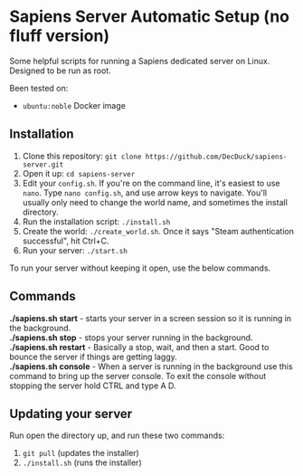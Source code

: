 # Sapiens Server Automatic Setup (no fluff version)
Some helpful scripts for running a Sapiens dedicated server on Linux. Designed to be run as root.

Been tested on:
 - `ubuntu:noble` Docker image

## Installation

1. Clone this repository: `git clone https://github.com/DecDuck/sapiens-server.git`
2. Open it up: `cd sapiens-server`
3. Edit your `config.sh`. If you're on the command line, it's easiest to use `nano`. Type `nano config.sh`, and use arrow keys to navigate. You'll usually only need to change the world name, and sometimes the install directory. 
4. Run the installation script: `./install.sh`
5. Create the world: `./create_world.sh`. Once it says "Steam authentication successful", hit Ctrl+C.
6. Run your server: `./start.sh`

To run your server without keeping it open, use the below commands. 

## Commands

**./sapiens.sh start** - starts your server in a screen session so it is running in the background.<br>
**./sapiens.sh stop** - stops your server running in the background.<br>
**./sapiens.sh restart** - Basically a stop, wait, and then a start.  Good to bounce the server if things are getting laggy.<br>
**./sapiens.sh console** - When a server is running in the background use this command to bring up the server console.  To exit the console without stopping the server hold CTRL and type A D.<br>


## Updating your server
Run open the directory up, and run these two commands:
1. `git pull` (updates the installer)
2. `./install.sh` (runs the installer)
